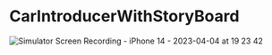 # CarIntroducerWithStoryBoard
 
![Simulator Screen Recording - iPhone 14 - 2023-04-04 at 19 23 42](https://user-images.githubusercontent.com/110934008/229855986-c2402dc5-34b7-4182-95a1-9a005da65f48.gif)
